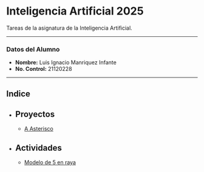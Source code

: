  # Inteligencia Artificial 2025
Tareas de la asignatura de la Inteligencia Artificial.

---
### Datos del Alumno
- **Nombre:** Luis Ignacio Manriquez Infante
- **No. Control:** 21120228

---
## Indice
- ## Proyectos
  - [A Asterisco](https://github.com/MrLuigiG00/InteligenciaArtificial2025/tree/main/Proyectos/A-asterisco "Proyecto 1 A*")  
- ## Actividades
  - [Modelo de 5 en raya](https://github.com/MrLuigiG00/InteligenciaArtificial2025/blob/main/Actividades/Actividad%201%20Red%20Neuronal.md "Actividad 1 de Modelado")
